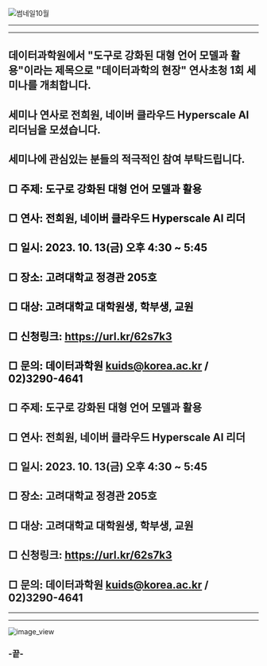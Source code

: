 
![썸네일10월](https://github.com/kuids/kuids.github.io/assets/91585914/42b73033-2f65-4777-926e-087a717f0463)

*******************************************************************************

*******************************************************************************
## 데이터과학원에서 "도구로 강화된 대형 언어 모델과 활용"이라는 제목으로 "데이터과학의 현장" 연사초청 1회 세미나를 개최합니다.
## 세미나 연사로 전희원, 네이버 클라우드 Hyperscale AI 리더님을 모셨습니다. 
## 세미나에 관심있는 분들의 적극적인 참여 부탁드립니다.

## <span style="color:black">□ 주제: 도구로 강화된 대형 언어 모델과 활용</span>
## <span style="color:black">□ 연사: 전희원, 네이버 클라우드 Hyperscale AI 리더</span>
## <span style="color:black">□ 일시: 2023. 10. 13(금) 오후 4:30 ~ 5:45</span>
## <span style="color:black">□ 장소: 고려대학교 정경관 205호</span>
## <span style="color:black">□ 대상: 고려대학교 대학원생, 학부생, 교원</span>
## <span style="color:black">□ 신청링크: https://url.kr/62s7k3</span>
## <span style="color:black">□ 문의: 데이터과학원 kuids@korea.ac.kr / 02)3290-4641</span>

## □ 주제: 도구로 강화된 대형 언어 모델과 활용

## □ 연사: 전희원, 네이버 클라우드 Hyperscale AI 리더 

## □ 일시: 2023. 10. 13(금) 오후 4:30 ~ 5:45 

## □ 장소: 고려대학교 정경관 205호

## □ 대상: 고려대학교 대학원생, 학부생, 교원

## □ 신청링크: https://url.kr/62s7k3

## □ 문의: 데이터과학원 kuids@korea.ac.kr / 02)3290-4641
*******************************************************************************

*******************************************************************************
![image_view](https://github.com/kuids/kuids.github.io/assets/91585914/d44438c8-88b9-4bd6-8f6f-9c36d733d8c2)

### -끝-
